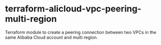 # terraform-alicloud-vpc-peering-multi-region
Terraform module to create a peering connection between two VPCs in the same Alibaba Cloud account and multi region.
